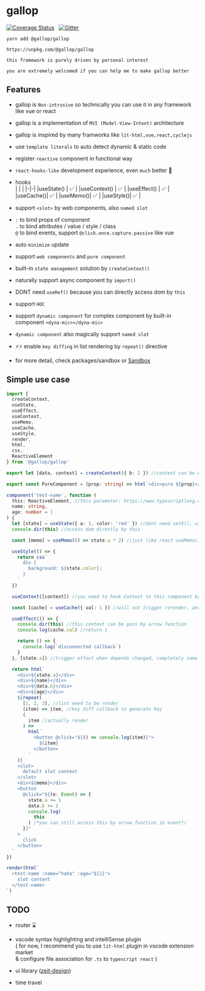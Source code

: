 # gallop

[![Coverage Status](https://coveralls.io/repos/github/tarnishablec/gallop/badge.svg?branch=master)](https://coveralls.io/github/tarnishablec/gallop?branch=master)&nbsp;&nbsp;
[![Gitter](https://badges.gitter.im/gallopweb/community.svg)](https://gitter.im/gallopweb/community?utm_source=badge&utm_medium=badge&utm_campaign=pr-badge)

    yarn add @gallop/gallop

    https://unpkg.com/@gallop/gallop

    this framework is purely driven by personal interest

    you are extremely welcomed if you can help me to make gallop better

## Features

- gallop is `Non-intrusive` so technically you can use it in any framework like vue or react

- gallop is a implementation of `MVI (Model-View-Intent)` architecture 

- gallop is inspired by many framworks like `lit-html,vue,react,cyclejs` 

- use `template literals` to auto detect dynamic & static code

- register `reactive` component in functional way

- `react-hooks-like` development experience, even `much` better 🌝

- hooks  
  | | |
  |-|-|
  |useState() | ✅ |
  |useContext() | ✅ |
  |useEffect() | ✅ |
  |useCache()| ✅ |
  |useMemo()| ✅ |
  |useStyle()| ✅ |

- support `<slot>` by web components, also `named slot`

- `:` to bind props of component  
  `.` to bind attributes / value / style / class  
  `@` to bind events, support `@click.once.capture.passive` like vue

- auto `minimize` update

- support `web components` and `pure component`

- built-in `state management` solution by `createContext()`

- naturally support async component by `import()`

- DONT need `useRef()` because you can directly access dom by `this`

- support `HOC`

- support `dynamic component` for complex component by built-in component `<dyna-mic></dyna-mic>`

- `dynamic component` also magically support `named slot`

- ⚡⚡ enable `key diffing` in list rendering by `repeat()` directive

- for more detail, check packages/sandbox or [Sandbox](https://gallop-sandbox.now.sh/)

## Simple use case

```typescript
import {
  createContext,
  useState,
  useEffect,
  useContext,
  useMemo,
  useCache,
  useStyle,
  render,
  html,
  css,
  ReactiveElement
} from '@gallop/gallop'

export let [data, context] = createContext({ b: 2 }) //context can be exported to another component

export const PureComponent = (prop: string) => html`<div>pure ${prop}</div>` //pure component with no any lifecycle

component('test-name', function (
  this: ReactiveElement, //this parameter: https://www.typescriptlang.org/docs/handbook/functions.html
  name: string,
  age: number = 1
) {
  let [state] = useState({ a: 1, color: 'red' }) //dont need setX(), useState() return a proxy, and auto trigger rerender, ⚠ you can only use useState() once in a component declaration
  console.dir(this) //access dom directly by this

  const [memo] = useMemo(() => state.a * 2) //just like react useMemo(), but auto collect depends like `computed` in vue

  useStyle(() => {
    return css`
      div {
        background: ${state.color};
      }
    `
  })

  useContext([context]) //you need to hook Context to this component by useContext()

  const [cache] = useCache({ val: 1 }) //will not trigger rerender, and only execute once, ⚠⚠you can not use queryselector api in cache

  useEffect(() => {
    console.dir(this) //this context can be pass by arrow function
    console.log(cache.val) //return 1

    return () => {
      console.log(`disconnected callback`)
    }
  }, [state.a]) //trigger effect when depends changed, completely same as react useEffect()

  return html`
    <div>${state.a}</div>
    <div>${name}</div>
    <div>${data.b}</div>
    <div>${age}</div>
    ${repeat(
      [1, 2, 3], //list need to be render
      (item) => item, //key diff callback to generate key
      (
        item //actually render
      ) =>
        html`
          <button @click="${() => console.log(item)}">
            ${item}
          </button>
        `
    )}
    <slot>
      default slot context
    </slot>
    <div>${memo}</div>
    <button
      @click="${(e: Event) => {
        state.a += 1
        data.b += 2
        console.log(
          this
        ) /*you can still access this by arrow function in event*/
      }}"
    >
      click
    </button>
  `
})

render(html`
  <test-name :name="haha" :age="${2}">
    slot content
  </test-name>
`)
```

## TODO

- router ⌛

- vscode syntax highlighting and intelliSense plugin  
  ( for now, I recommend you to use `lit-html` plugin in vscode extension market <br>
  & configure file association for `.ts` to `typescript react` )

- ui library ([zeit-design](https://zeit-style.now.sh/))

- time travel

